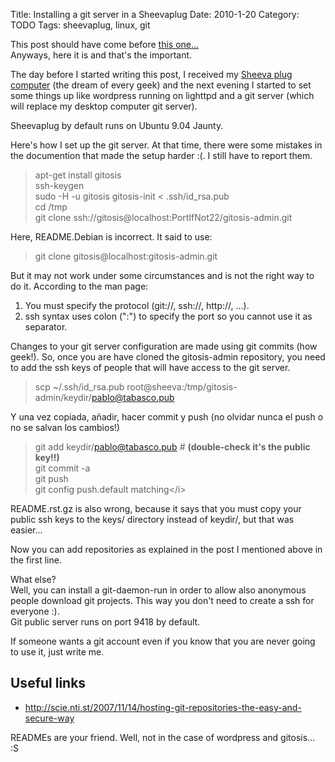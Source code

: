 Title: Installing a git server in a Sheevaplug
Date: 2010-1-20
Category: TODO
Tags: sheevaplug, linux, git

This post should have come before [this one...](http://pablogubuntu.blogspot.com/2010/01/adding-new-git-repository.html)  
Anyways, here it is and that's the important.  
  
The day before I started writing this post, I received my [Sheeva plug computer](http://en.wikipedia.org/wiki/SheevaPlug) (the dream of
every geek) and the next evening I started to set some things up like wordpress running on lighttpd and a git server (which will replace my
desktop computer git server).  
  
Sheevaplug by default runs on Ubuntu 9.04 Jaunty.  
 
Here's how I set up the git server. At that time, there were some mistakes in the documention that made the setup harder :(. I still have to
report them.  
  
> apt-get install gitosis  
> ssh-keygen  
> sudo -H -u gitosis gitosis-init &lt; .ssh/id_rsa.pub  
> cd /tmp  
> git clone ssh://gitosis@localhost:PortIfNot22/gitosis-admin.git
  
Here, README.Debian is incorrect. It said to use:  

> git clone gitosis@localhost:gitosis-admin.git

But it may not work under some circumstances and is not the right way to do it. According to the man page:  

1. You must specify the protocol (git://, ssh://, http://, ...).  
2. ssh syntax uses colon (":") to specify the port so you cannot use it as separator.
  
Changes to your git server configuration are made using git commits (how geek!). So, once you are have cloned the gitosis-admin repository,
you need to add the ssh keys of people that will have access to the git server.  
  
> scp ~/.ssh/id_rsa.pub root@sheeva:/tmp/gitosis-admin/keydir/pablo@tabasco.pub  
  
Y una vez copiada, añadir, hacer commit y push (no olvidar nunca el push o no se salvan los cambios!)  

> git add keydir/pablo@tabasco.pub # **(double-check it's the public key!!)**  
> git commit -a  
> git push  
> git config push.default matching</i\>  
  
README.rst.gz is also wrong, because it says that you must copy your public ssh keys to the keys/ directory instead of keydir/, but that was
easier...  
  
Now you can add repositories as explained in the post I mentioned above in the first line.  
  
What else?  
Well, you can install a git-daemon-run in order to allow also anonymous people download git projects. This way you don't need to create a
ssh for everyone :).  
Git public server runs on port 9418 by default.  
  
If someone wants a git account even if you know that you are never going to use it, just write me.
 
## Useful links
- http://scie.nti.st/2007/11/14/hosting-git-repositories-the-easy-and-secure-way

READMEs are your friend. Well, not in the case of wordpress and gitosis... :S  
